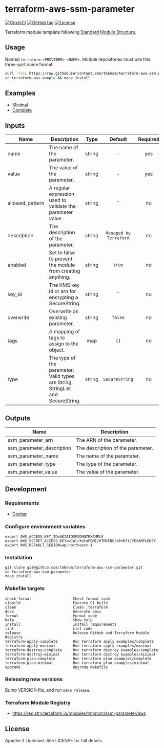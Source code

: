 # terraform-aws-ssm-parameter

[![CircleCI](https://circleci.com/gh/tmknom/terraform-aws-ssm-parameter.svg?style=svg)](https://circleci.com/gh/tmknom/terraform-aws-ssm-parameter)
[![GitHub tag](https://img.shields.io/github/tag/tmknom/terraform-aws-ssm-parameter.svg)](https://registry.terraform.io/modules/tmknom/ssm-parameter/aws)
[![License](https://img.shields.io/github/license/tmknom/terraform-aws-ssm-parameter.svg)](https://opensource.org/licenses/Apache-2.0)

Terraform module template following [Standard Module Structure](https://www.terraform.io/docs/modules/create.html#standard-module-structure).

## Usage

Named `terraform-<PROVIDER>-<NAME>`. Module repositories must use this three-part name format.

```sh
curl -fsSL https://raw.githubusercontent.com/tmknom/terraform-aws-ssm-parameter/master/install | sh -s terraform-aws-sample
cd terraform-aws-sample && make install
```

## Examples

- [Minimal](https://github.com/tmknom/terraform-aws-ssm-parameter/tree/master/examples/minimal)
- [Complete](https://github.com/tmknom/terraform-aws-ssm-parameter/tree/master/examples/complete)

## Inputs

| Name            | Description                                                                     |  Type  |        Default         | Required |
| --------------- | ------------------------------------------------------------------------------- | :----: | :--------------------: | :------: |
| name            | The name of the parameter.                                                      | string |           -            |   yes    |
| value           | The value of the parameter.                                                     | string |           -            |   yes    |
| allowed_pattern | A regular expression used to validate the parameter value.                      | string |        `` | no         |
| description     | The description of the parameter.                                               | string | `Managed by Terraform` |    no    |
| enabled         | Set to false to prevent the module from creating anything.                      | string |         `true`         |    no    |
| key_id          | The KMS key id or arn for encrypting a SecureString.                            | string |        `` | no         |
| overwrite       | Overwrite an existing parameter.                                                | string |        `false`         |    no    |
| tags            | A mapping of tags to assign to the object.                                      |  map   |          `{}`          |    no    |
| type            | The type of the parameter. Valid types are String, StringList and SecureString. | string |     `SecureString`     |    no    |

## Outputs

| Name                      | Description                       |
| ------------------------- | --------------------------------- |
| ssm_parameter_arn         | The ARN of the parameter.         |
| ssm_parameter_description | The description of the parameter. |
| ssm_parameter_name        | The name of the parameter.        |
| ssm_parameter_type        | The type of the parameter.        |
| ssm_parameter_value       | The value of the parameter.       |

## Development

### Requirements

- [Docker](https://www.docker.com/)

### Configure environment variables

```shell
export AWS_ACCESS_KEY_ID=AKIAIOSFODNN7EXAMPLE
export AWS_SECRET_ACCESS_KEY=wJalrXUtnFEMI/K7MDENG/bPxRfiCYEXAMPLEKEY
export AWS_DEFAULT_REGION=ap-northeast-1
```

### Installation

```shell
git clone git@github.com:tmknom/terraform-aws-ssm-parameter.git
cd terraform-aws-ssm-parameter
make install
```

### Makefile targets

```text
check-format                   Check format code
cibuild                        Execute CI build
clean                          Clean .terraform
docs                           Generate docs
format                         Format code
help                           Show help
install                        Install requirements
lint                           Lint code
release                        Release GitHub and Terraform Module Registry
terraform-apply-complete       Run terraform apply examples/complete
terraform-apply-minimal        Run terraform apply examples/minimal
terraform-destroy-complete     Run terraform destroy examples/complete
terraform-destroy-minimal      Run terraform destroy examples/minimal
terraform-plan-complete        Run terraform plan examples/complete
terraform-plan-minimal         Run terraform plan examples/minimal
upgrade                        Upgrade makefile
```

### Releasing new versions

Bump VERSION file, and run `make release`.

### Terraform Module Registry

- <https://registry.terraform.io/modules/tmknom/ssm-parameter/aws>

## License

Apache 2 Licensed. See LICENSE for full details.
